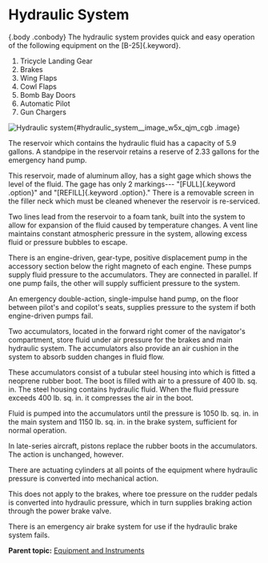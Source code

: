 
Hydraulic System
================

 {.body .conbody}
The hydraulic system provides quick and easy operation of the following
equipment on the [B-25]{.keyword}.

1.  Tricycle Landing Gear
2.  Brakes
3.  Wing Flaps
4.  Cowl Flaps
5.  Bomb Bay Doors
6.  Automatic Pilot
7.  Gun Chargers

![Hydraulic
system](../images/hydraulic_system.png){#hydraulic_system__image_w5x_qjm_cgb
.image}

The reservoir which contains the hydraulic fluid has a capacity of 5.9
gallons. A standpipe in the reservoir retains a reserve of 2.33 gallons
for the emergency hand pump.

This reservoir, made of aluminum alloy, has a sight gage which shows the
level of the fluid. The gage has only 2 markings--- \"[FULL]{.keyword
.option}\" and \"[REFILL]{.keyword .option}.\" There is a removable
screen in the filler neck which must be cleaned whenever the reservoir
is re-serviced.

Two lines lead from the reservoir to a foam tank, built into the system
to allow for expansion of the fluid caused by temperature changes. A
vent line maintains constant atmospheric pressure in the system,
allowing excess fluid or pressure bubbles to escape.

There is an engine-driven, gear-type, positive displacement pump in the
accessory section below the right magneto of each engine. These pumps
supply fluid pressure to the accumulators. They are connected in
parallel. If one pump fails, the other will supply sufficient pressure
to the system.

An emergency double-action, single-impulse hand pump, on the floor
between pilot\'s and copilot\'s seats, supplies pressure to the system
if both engine-driven pumps fail.

Two accumulators, located in the forward right comer of the navigator\'s
compartment, store fluid under air pressure for the brakes and main
hydraulic system. The accumulators also provide an air cushion in the
system to absorb sudden changes in fluid flow.

These accumulators consist of a tubular steel housing into which is
fitted a neoprene rubber boot. The boot is filled with air to a pressure
of 400 lb. sq. in. The steel housing contains hydraulic fluid. When the
fluid pressure exceeds 400 lb. sq. in. it compresses the air in the
boot.

Fluid is pumped into the accumulators until the pressure is 1050 lb. sq.
in. in the main system and 1150 lb. sq. in. in the brake system,
sufficient for normal operation.

In late-series aircraft, pistons replace the rubber boots in the
accumulators. The action is unchanged, however.

There are actuating cylinders at all points of the equipment where
hydraulic pressure is converted into mechanical action.

This does not apply to the brakes, where toe pressure on the rudder
pedals is converted into hydraulic pressure, which in turn supplies
braking action through the power brake valve.

There is an emergency air brake system for use if the hydraulic brake
system fails.




**Parent topic:** [Equipment and
Instruments](../topics/equipment_and_instruments.md "This section provides a survey of the key systems, equipment and instrumentation of the B-25 airplane.")



